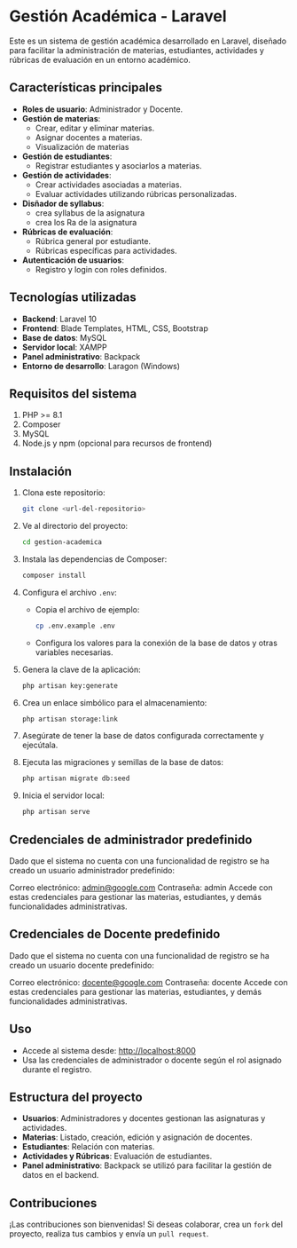 
# Gestión Académica - Laravel

Este es un sistema de gestión académica desarrollado en Laravel, diseñado para facilitar la administración de materias, estudiantes, actividades y rúbricas de evaluación en un entorno académico.

## Características principales

- **Roles de usuario**: Administrador y Docente.
- **Gestión de materias**:
  - Crear, editar y eliminar materias.
  - Asignar docentes a materias.
  - Visualización de materias 
- **Gestión de estudiantes**:
  - Registrar estudiantes y asociarlos a materias.
- **Gestión de actividades**:
  - Crear actividades asociadas a materias.
  - Evaluar actividades utilizando rúbricas personalizadas.
- **Disñador de syllabus**:
  - crea syllabus de la asignatura
  - crea los Ra de la asignatura
- **Rúbricas de evaluación**:
  - Rúbrica general por estudiante.
  - Rúbricas específicas para actividades.
- **Autenticación de usuarios**:
  - Registro y login con roles definidos.

## Tecnologías utilizadas

- **Backend**: Laravel 10
- **Frontend**: Blade Templates, HTML, CSS, Bootstrap
- **Base de datos**: MySQL
- **Servidor local**: XAMPP
- **Panel administrativo**: Backpack
- **Entorno de desarrollo**: Laragon (Windows)

## Requisitos del sistema

1. PHP >= 8.1
2. Composer
3. MySQL
4. Node.js y npm (opcional para recursos de frontend)

## Instalación

1. Clona este repositorio:
   ```bash
   git clone <url-del-repositorio>
   ```

2. Ve al directorio del proyecto:
   ```bash
   cd gestion-academica
   ```

3. Instala las dependencias de Composer:
   ```bash
   composer install
   ```

4. Configura el archivo `.env`:
   - Copia el archivo de ejemplo:
     ```bash
     cp .env.example .env
     ```
   - Configura los valores para la conexión de la base de datos y otras variables necesarias.

5. Genera la clave de la aplicación:
   ```bash
   php artisan key:generate
   ```

6. Crea un enlace simbólico para el almacenamiento:
   ```bash
   php artisan storage:link
   ```

7. Asegúrate de tener la base de datos configurada correctamente y ejecútala.

8. Ejecuta las migraciones y semillas de la base de datos:
   ```bash
   php artisan migrate db:seed
   ```

9. Inicia el servidor local:
   ```bash
   php artisan serve
   ```
## Credenciales de administrador predefinido
Dado que el sistema no cuenta con una funcionalidad de registro se ha creado un usuario administrador predefinido:

Correo electrónico: admin@google.com
Contraseña: admin
Accede con estas credenciales para gestionar las materias, estudiantes, y demás funcionalidades administrativas.

## Credenciales de Docente predefinido
Dado que el sistema no cuenta con una funcionalidad de registro se ha creado un usuario docente predefinido:

Correo electrónico: docente@google.com
Contraseña: docente
Accede con estas credenciales para gestionar las materias, estudiantes, y demás funcionalidades administrativas.
## Uso

- Accede al sistema desde: [http://localhost:8000](http://localhost:8000)
- Usa las credenciales de administrador o docente según el rol asignado durante el registro.

## Estructura del proyecto

- **Usuarios**: Administradores y docentes gestionan las asignaturas y actividades.
- **Materias**: Listado, creación, edición y asignación de docentes.
- **Estudiantes**: Relación con materias.
- **Actividades y Rúbricas**: Evaluación de estudiantes.
- **Panel administrativo**: Backpack se utilizó para facilitar la gestión de datos en el backend.

## Contribuciones

¡Las contribuciones son bienvenidas! Si deseas colaborar, crea un `fork` del proyecto, realiza tus cambios y envía un `pull request`.

